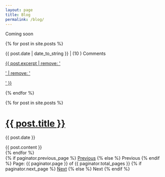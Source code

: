 ```yaml
---
layout: page
title: Blog
permalink: /blog/
---
```

Coming soon

{% for post in site.posts %}
        <p class="posted">{{ post.date | date_to_string }}  |  (10 )  Comments</p>
        <p><a href="{{ site.prefix }}{{ post.url }}">{{ post.excerpt | remove: '<p>' | remove: '</p>' }}</a></p>
{% endfor %}


<!-- This loops through the paginated posts -->
{% for post in site.posts %}
    <h1><a href="{{ post.url }}">{{ post.title }}</a></h1>
  <p class="author">
    <span class="date">{{ post.date }}</span>
  </p>
  <div class="content">
    {{ post.content }}
  </div>
{% endfor %}

<!-- Pagination links -->
<div class="pagination">
  {% if paginator.previous_page %}
    <a href="{{ paginator.previous_page_path }}" class="previous">Previous</a>
  {% else %}
    <span class="previous">Previous</span>
  {% endif %}
  <span class="page_number ">Page: {{ paginator.page }} of {{ paginator.total_pages }}</span>
  {% if paginator.next_page %}
    <a href="{{ paginator.next_page_path }}" class="next">Next</a>
  {% else %}
    <span class="next ">Next</span>
  {% endif %}
</div>
